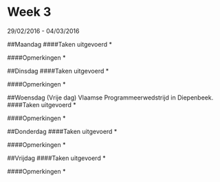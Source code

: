 # Week 3
29/02/2016 - 04/03/2016

##Maandag
####Taken uitgevoerd
* 

####Opmerkingen
* 

##Dinsdag
####Taken uitgevoerd
* 

####Opmerkingen
* 

##Woensdag (Vrije dag)
Vlaamse Programmeerwedstrijd in Diepenbeek.
####Taken uitgevoerd
* 

####Opmerkingen
* 

##Donderdag
####Taken uitgevoerd
* 

####Opmerkingen
* 

##Vrijdag
####Taken uitgevoerd
* 

####Opmerkingen
* 